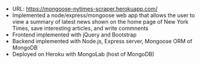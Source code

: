 * URL: https://mongoose-nytimes-scraper.herokuapp.com/
* Implemented a node/express/mongoose web app that allows the user to view a summary of latest news shown on the home page of New York Times, save interesting articles, and write commnents
* Frontend implemented with jQuery and Bootstrap
* Backend implemented with Node.js, Express server, Mongoose ORM of MongoDB
* Deployed on Heroku with MongoLab (host of MongoDB)